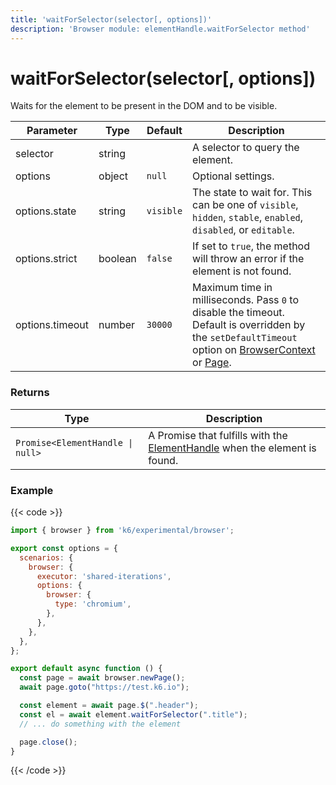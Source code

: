 ```yaml
---
title: 'waitForSelector(selector[, options])'
description: 'Browser module: elementHandle.waitForSelector method'
---
```


# waitForSelector(selector[, options])

Waits for the element to be present in the DOM and to be visible.

<TableWithNestedRows>

| Parameter       | Type    | Default   | Description                                                                                                                                                                                                                                                                                                                                   |
| --------------- | ------- | --------- | --------------------------------------------------------------------------------------------------------------------------------------------------------------------------------------------------------------------------------------------------------------------------------------------------------------------------------------------- |
| selector        | string  |           | A selector to query the element.                                                                                                                                                                                                                                                                                                              |
| options         | object  | `null`    | Optional settings.                                                                                                                                                                                                                                                                                                                            |
| options.state   | string  | `visible` | The state to wait for. This can be one of `visible`, `hidden`, `stable`, `enabled`, `disabled`, or `editable`.                                                                                                                                                                                                                                |
| options.strict  | boolean | `false`   | If set to `true`, the method will throw an error if the element is not found.                                                                                                                                                                                                                                                                 |
| options.timeout | number  | `30000`   | Maximum time in milliseconds. Pass `0` to disable the timeout. Default is overridden by the `setDefaultTimeout` option on [BrowserContext](https://grafana.com/docs/k6/<K6_VERSION>/javascript-api/k6-experimental/browser/browsercontext/) or [Page](https://grafana.com/docs/k6/<K6_VERSION>/javascript-api/k6-experimental/browser/page/). |

</TableWithNestedRows>

### Returns

| Type                             | Description                                                                                                                                                                 |
| -------------------------------- | --------------------------------------------------------------------------------------------------------------------------------------------------------------------------- |
| `Promise<ElementHandle \| null>` | A Promise that fulfills with the [ElementHandle](https://grafana.com/docs/k6/<K6_VERSION>/javascript-api/k6-experimental/browser/elementhandle/) when the element is found. |

### Example

{{< code >}}

```javascript
import { browser } from 'k6/experimental/browser';

export const options = {
  scenarios: {
    browser: {
      executor: 'shared-iterations',
      options: {
        browser: {
          type: 'chromium',
        },
      },
    },
  },
};

export default async function () {
  const page = await browser.newPage();
  await page.goto("https://test.k6.io");

  const element = await page.$(".header");
  const el = await element.waitForSelector(".title");
  // ... do something with the element

  page.close();
}
```

{{< /code >}}
